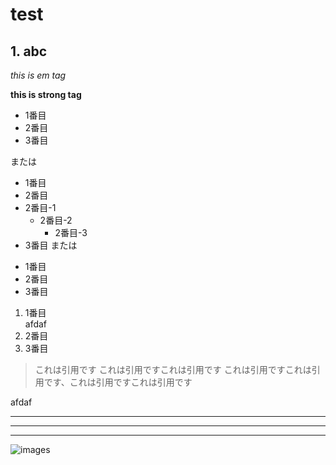 test
===

## 1. abc

*this is em tag*

**this is strong tag**


* 1番目
* 2番目
* 3番目  

または
+ 1番目
+ 2番目
 + 2番目-1  
     + 2番目-2
          + 2番目-3
+ 3番目
または
- 1番目
- 2番目
- 3番目

1. 1番目  
afdaf
2. 2番目
3. 3番目


> これは引用です
> これは引用ですこれは引用です
> これは引用ですこれは引用です、これは引用ですこれは引用です  


afdaf

----
****
___

![images](https://cfl.dropboxstatic.com/static/images/publicfoldersunset.svg)
